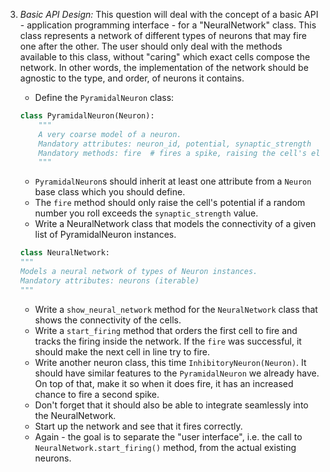3. _Basic API Design:_
    This question will deal with the concept of a basic API - application programming interface - for a "NeuralNetwork" class. This class represents a network of different types of neurons that may fire one after the other. The user should only deal with the methods available to this class, without "caring" which exact cells compose the network. In other words, the implementation of the network should be agnostic to the type, and order, of neurons it contains.

    * Define the `PyramidalNeuron` class:

    ```python
    class PyramidalNeuron(Neuron):
        """
        A very coarse model of a neuron.
        Mandatory attributes: neuron_id, potential, synaptic_strength
        Mandatory methods: fire  # fires a spike, raising the cell's electric potential.
        """
    ```
    * `PyramidalNeuron`s should inherit at least one attribute from a `Neuron` base class which you should define.
    * The `fire` method should only raise the cell's potential if a random number you roll exceeds the `synaptic_strength` value.
    * Write a NeuralNetwork class that models the connectivity of a given list of PyramidalNeuron instances.

    ```python
    class NeuralNetwork:
    """
    Models a neural network of types of Neuron instances.
    Mandatory attributes: neurons (iterable)
    """
    ```

    * Write a `show_neural_network` method for the `NeuralNetwork` class that shows the connectivity of the cells.
    * Write a `start_firing` method that orders the first cell to fire and tracks the firing inside
    the network. If the `fire` was successful, it should make the next cell in line try to fire.
    * Write another neuron class, this time `InhibitoryNeuron(Neuron)`. It should have similar features to the `PyramidalNeuron` we already have. On top of that, make it so when it does fire, it has an increased chance to fire a second spike.
    * Don't forget that it should also be able to integrate seamlessly into the NeuralNetwork.
    * Start up the network and see that it fires correctly.
    * Again - the goal is to separate the "user interface", i.e. the call
    to `NeuralNetwork.start_firing()` method, from the actual existing neurons.
